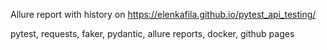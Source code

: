 Allure report with history on https://elenkafila.github.io/pytest_api_testing/

pytest, requests, faker, pydantic, allure reports, docker, github pages

